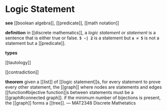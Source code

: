 # Logic Statement

**see** [[boolean algebra]], [[predicate]], [[math notation]]

**definition** in [[discrete mathematics]], a _logic statement_ or _statement_ is a sentence that is either true or false. **`5 -| 2`** is a statement but **`x = 5`** is not a statement but a [[predicate]].

**types**

[[tautology]]

[[contradiction]]

**theorem** given a [[list]] of [[logic statement]]s, for every statement to prove every other statement, the [[graph]] where nodes are statements and edges [[function#bijective function]]s between statements must be a [[graph#connected graph]]. if the minimum number of bijections is present, the [[graph]] forms a [[tree]]. &mdash; MAT2348 Discrete Mathetatics
